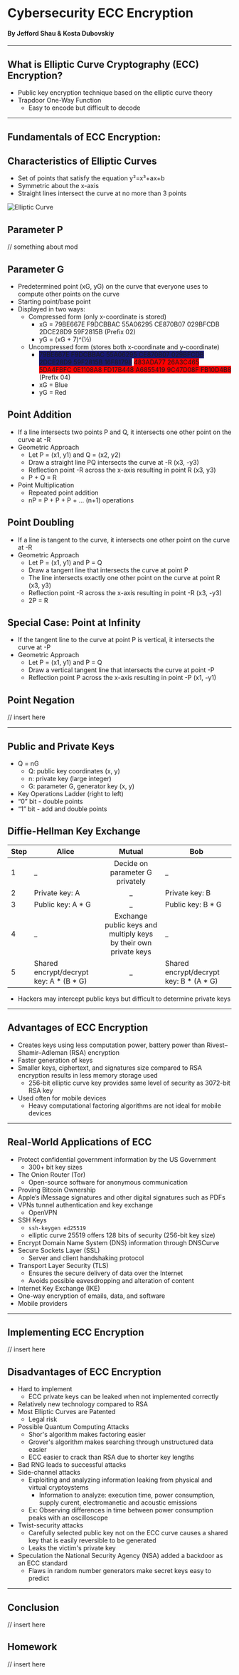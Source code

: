 # **Cybersecurity ECC Encryption**
#### By Jefford Shau & Kosta Dubovskiy
---
## **What is Elliptic Curve Cryptography (ECC) Encryption?**
 - Public key encryption technique based on the elliptic curve theory
 - Trapdoor One-Way Function
     - Easy to encode but difficult to decode

---
## **Fundamentals of ECC Encryption:**

## **Characteristics of Elliptic Curves**
 - Set of points that satisfy the equation y²=x³+ax+b
 - Symmetric about the x-axis
 - Straight lines intersect the curve at no more than 3 points

 ![Elliptic Curve](https://github.com/Stuycs-K/final-project-4-shauj-dubovskiyk/blob/main/images/elliptic_curve.png)

 ## **Parameter P**

 // something about mod

 ## **Parameter G**

 - Predetermined point (xG, yG) on the curve that everyone uses to compute other points on the curve
 - Starting point/base point
 - Displayed in two ways:
    - Compressed form (only x-coordinate is stored)
        - xG = 79BE667E F9DCBBAC 55A06295 CE870B07 029BFCDB 2DCE28D9 59F2815B (Prefix 02)
        - yG = (xG + 7)^(½)
    - Uncompressed form (stores both x-coordinate and y-coordinate)
        - <span style="background-color: #191970">79BE667E F9DCBBAC 55A06295 CE870B07 029BFCDB 2DCE28D9 59F2815B 16F81798</span> <span style="background-color: #FF0000">483ADA77 26A3C465 5DA4FBFC 0E1108A8 FD17B448 A6855419 9C47D08F FB10D4B8</span> (Prefix 04)
        - xG = Blue
        - yG = Red

## Point Addition
- If a line intersects two points P and Q, it intersects one other point on the curve at -R
- Geometric Approach
    - Let P = (x1, y1) and Q = (x2, y2)
    - Draw a straight line PQ intersects the curve at -R (x3, -y3)
    - Reflection point -R across the x-axis resulting in point R (x3, y3)
    - P + Q = R
- Point Multiplication
    - Repeated point addition
    - nP = P + P + P + … (n+1) operations

## Point Doubling
- If a line is tangent to the curve, it intersects one other point on the curve at -R
- Geometric Approach
    - Let P = (x1, y1) and P = Q
    - Draw a tangent line that intersects the curve at point P
    - The line intersects exactly one other point on the curve at point R (x3, y3)
    - Reflection point -R across the x-axis resulting in point -R (x3, -y3)
    - 2P = R

## Special Case: Point at Infinity
- If the tangent line to the curve at point P is vertical, it intersects the curve at -P 
- Geometric Approach
    - Let P = (x1, y1) and P = Q
    - Draw a vertical tangent line that intersects the curve at point -P
    - Reflection point P across the x-axis resulting in point -P (x1, -y1)


## Point Negation

// insert here

---

## **Public and Private Keys**
- Q = nG
    - Q: public key coordinates (x, y)
    - n: private key (large integer)
    - G: parameter G, generator key (x, y)
- Key Operations Ladder (right to left)
- “0” bit - double points
- “1” bit - add and double points

## **Diffie-Hellman Key Exchange**

Step | Alice| Mutual | Bob
--- | --- | :---: | ---
1 | _ | Decide on parameter G privately | _
2 | Private key: A | _ | Private key: B
3 | Public key: A * G | _ |Public key: B * G
4 | _ | Exchange public keys and multiply keys by their own private keys | _ 
5 | Shared encrypt/decrypt key:    A * (B * G)	| _ | Shared encrypt/decrypt key:     B * (A * G)
- Hackers may intercept public keys but difficult to determine private keys

---

## **Advantages of ECC Encryption**

 - Creates keys using less computation power, battery power than Rivest–Shamir–Adleman (RSA) encryption
 - Faster generation of keys
 - Smaller keys, ciphertext, and signatures size compared to RSA encryption results in less memory storage used
     - 256-bit elliptic curve key provides same level of security as 3072-bit RSA key
 - Used often for mobile devices
     - Heavy computational factoring algorithms are not ideal for mobile devices

---

## Real-World Applications of ECC

 - Protect confidential government information by the US Government
    - 300+ bit key sizes
 - The Onion Router (Tor)
    - Open-source software for anonymous communication
 - Proving Bitcoin Ownership
 - Apple’s iMessage signatures and other digital signatures such as PDFs
 - VPNs tunnel authentication and key exchange
    - OpenVPN
 - SSH Keys
    - `ssh-keygen ed25519`
    -  elliptic curve 25519 offers 128 bits of security (256-bit key size)
 - Encrypt Domain Name System (DNS) information through DNSCurve
 - Secure Sockets Layer (SSL)
    - Server and client handshaking protocol
 - Transport Layer Security (TLS)
    - Ensures the secure delivery of data over the Internet
    - Avoids possible eavesdropping and alteration of content
 - Internet Key Exchange (IKE)
 - One-way encryption of emails, data, and software
 - Mobile providers

---

## **Implementing ECC Encryption**

// insert here

## **Disadvantages of ECC Encryption**

 - Hard to implement
     - ECC private keys can be leaked when not implemented correctly
 - Relatively new technology compared to RSA
 - Most Elliptic Curves are Patented
     - Legal risk
 - Possible Quantum Computing Attacks
     - Shor's algorithm makes factoring easier
     - Grover's algorithm makes searching through unstructured data easier
     - ECC easier to crack than RSA due to shorter key lengths
 - Bad RNG leads to successful attacks
 - Side-channel attacks
     - Exploiting and analyzing information leaking from physical and virtual cryptoystems
         - Information to analyze: execution time, power consumption, supply curent, electromanetic and acoustic emissions
     - Ex: Observing differences in time between power consumption peaks with an oscilloscope
 - Twist-security attacks
     - Carefully selected public key not on the ECC curve causes a shared key that is easily reversible to be generated
     - Leaks the victim's private key
 - Speculation the National Security Agency (NSA) added a backdoor as an ECC standard
     - Flaws in random number generators make secret keys easy to predict

---
## **Conclusion**

// insert here

## **Homework**

// insert here

